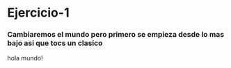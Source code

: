 # Ejercicio-1
### Cambiaremos el mundo pero primero se empieza desde lo mas bajo asi que tocs un clasico
hola mundo!
